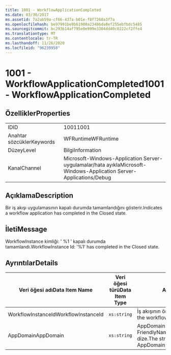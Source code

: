 ```yaml
---
title: 1001 - WorkflowApplicationCompleted
ms.date: 03/30/2017
ms.assetid: 7a2ab59a-cf66-437a-b01e-f8f7268a3f7a
ms.openlocfilehash: be97991be9b61908a23486da0ef255ebfbdc5485
ms.sourcegitcommit: bc293b14af795e0e999e3304dd40c0222cf2ffe4
ms.translationtype: MT
ms.contentlocale: tr-TR
ms.lasthandoff: 11/26/2020
ms.locfileid: "96239958"
---
```

# <a name="1001---workflowapplicationcompleted"></a><span data-ttu-id="e2bac-102">1001 - WorkflowApplicationCompleted</span><span class="sxs-lookup"><span data-stu-id="e2bac-102">1001 - WorkflowApplicationCompleted</span></span>

## <a name="properties"></a><span data-ttu-id="e2bac-103">Özellikler</span><span class="sxs-lookup"><span data-stu-id="e2bac-103">Properties</span></span>  
  
|||  
|-|-|  
|<span data-ttu-id="e2bac-104">ID</span><span class="sxs-lookup"><span data-stu-id="e2bac-104">ID</span></span>|<span data-ttu-id="e2bac-105">1001</span><span class="sxs-lookup"><span data-stu-id="e2bac-105">1001</span></span>|  
|<span data-ttu-id="e2bac-106">Anahtar sözcükler</span><span class="sxs-lookup"><span data-stu-id="e2bac-106">Keywords</span></span>|<span data-ttu-id="e2bac-107">WFRuntime</span><span class="sxs-lookup"><span data-stu-id="e2bac-107">WFRuntime</span></span>|  
|<span data-ttu-id="e2bac-108">Düzey</span><span class="sxs-lookup"><span data-stu-id="e2bac-108">Level</span></span>|<span data-ttu-id="e2bac-109">Bilgi</span><span class="sxs-lookup"><span data-stu-id="e2bac-109">Information</span></span>|  
|<span data-ttu-id="e2bac-110">Kanal</span><span class="sxs-lookup"><span data-stu-id="e2bac-110">Channel</span></span>|<span data-ttu-id="e2bac-111">Microsoft-Windows-Application Server-uygulamalar/hata ayıkla</span><span class="sxs-lookup"><span data-stu-id="e2bac-111">Microsoft-Windows-Application Server-Applications/Debug</span></span>|  
  
## <a name="description"></a><span data-ttu-id="e2bac-112">Açıklama</span><span class="sxs-lookup"><span data-stu-id="e2bac-112">Description</span></span>  

 <span data-ttu-id="e2bac-113">Bir iş akışı uygulamasının kapalı durumda tamamlandığını gösterir.</span><span class="sxs-lookup"><span data-stu-id="e2bac-113">Indicates a workflow application has completed in the Closed state.</span></span>  
  
## <a name="message"></a><span data-ttu-id="e2bac-114">İleti</span><span class="sxs-lookup"><span data-stu-id="e2bac-114">Message</span></span>  

 <span data-ttu-id="e2bac-115">WorkflowInstance kimliği: ' %1 ' kapalı durumda tamamlandı.</span><span class="sxs-lookup"><span data-stu-id="e2bac-115">WorkflowInstance Id: '%1' has completed in the Closed state.</span></span>  
  
## <a name="details"></a><span data-ttu-id="e2bac-116">Ayrıntılar</span><span class="sxs-lookup"><span data-stu-id="e2bac-116">Details</span></span>  
  
|<span data-ttu-id="e2bac-117">Veri öğesi adı</span><span class="sxs-lookup"><span data-stu-id="e2bac-117">Data Item Name</span></span>|<span data-ttu-id="e2bac-118">Veri öğesi türü</span><span class="sxs-lookup"><span data-stu-id="e2bac-118">Data Item Type</span></span>|<span data-ttu-id="e2bac-119">Açıklama</span><span class="sxs-lookup"><span data-stu-id="e2bac-119">Description</span></span>|  
|--------------------|--------------------|-----------------|  
|<span data-ttu-id="e2bac-120">WorkflowInstanceId</span><span class="sxs-lookup"><span data-stu-id="e2bac-120">WorkflowInstanceId</span></span>|`xs:string`|<span data-ttu-id="e2bac-121">İş akışının örnek kimliği</span><span class="sxs-lookup"><span data-stu-id="e2bac-121">The instance id for the workflow</span></span>|  
|<span data-ttu-id="e2bac-122">AppDomain</span><span class="sxs-lookup"><span data-stu-id="e2bac-122">AppDomain</span></span>|`xs:string`|<span data-ttu-id="e2bac-123">AppDomain. CurrentDomain. FriendlyName tarafından döndürülen dize.</span><span class="sxs-lookup"><span data-stu-id="e2bac-123">The string returned by AppDomain.CurrentDomain.FriendlyName.</span></span>|

